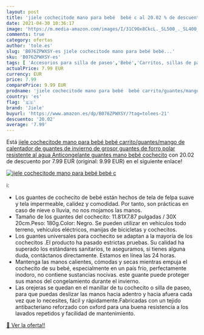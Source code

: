 ```yaml
---
layout: post
title: 'jiele cochecitode mano para bebé  bebé c al 20.02 % de descuento'
date: 2021-04-30 10:36:17
image: 'https://m.media-amazon.com/images/I/31C9Ox8CkcL._SL500_._SL400_.jpg'
comments: true
category: ofertas
author: 'tole.es'
slug: 'B076ZPWXSY-es jiele cochecitode mano para bebé bebé...'
sku: 'B076ZPWXSY-es'
tags: [ 'Accesorios para silla de paseo','Bebé','Carritos, sillas de paseo y accesorios','Manoplas para silla de paseo','bebé','jiele', ]
actualPrice: 7.99 EUR
currency: EUR
price: 7.99
comparePrice: 9.99 EUR
prodname: 'jiele cochecitode mano para bebé  bebé carrito/guantes/mango de calentador de guantes de invierno de grosor guantes de forro polar resistente al agua  Anticongelante guantes mano bebé cochecito'
country: 'es'
flag: '🇪🇸'
brand: 'Jiele'
buyurl: 'https://www.amazon.es/dp/B076ZPWXSY/?tag=tolees-21'
descuento: '20.02'
average: '7.99'
---
```


Está [jiele cochecitode mano para bebé  bebé carrito/guantes/mango de calentador de guantes de invierno de grosor guantes de forro polar resistente al agua  Anticongelante guantes mano bebé cochecito](https://www.amazon.es/dp/B076ZPWXSY/?tag=tolees-21) con 20.02 de descuento por 7.99 EUR (original: 9.99 EUR) en el siguiente enlace!

[![jiele cochecitode mano para bebé  bebé c](https://m.media-amazon.com/images/I/31C9Ox8CkcL._SL500_._SL400_.jpg)](https://www.amazon.es/dp/B076ZPWXSY/?tag=tolees-21)

ℹ️:

- Los guantes de cochecito de bebé están hechos de tela de felpa suave y tela impermeable, calidez y comodidad. Por tanto, son prácticas en caso de nieve o lluvia, no nos mojamos las manos.
- Tamaño de los guantes del cochecito: 11.81X7.87 pulgadas / 30X 20cm.Peso: 180g.Color: Negro. Se pueden utilizar en vehículos todo terreno, vehículos eléctricos, manijas de bicicletas y cochecitos.
- Los guantes universales para cochecito se adaptan a la mayoría de los cochecitos .El producto ha pasado estrictas pruebas. Su calidad ha superado los estándares sanitarios, te aseguramos, si tienes alguna duda, contáctanos directamente. Estamos en línea las 24 horas.
- Mantenga las manos calientes, cómodas y secas mientras empuja el cochecito de su bebé, especialmente en un país frío, perfectamente inodoro, no contiene sustancias nocivas. este guante puede proteger sus manos del congelamiento durante el invierno.
- Las orejeras se quedan en el manillar de tu cochecito o silla de paseo, para que puedas deslizar las manos hacia adentro y hacia afuera cada vez que lo necesites, fácil y rápidamente.Fabricadas con un tejido antibacteriano reforzado con oxford para una buena resistencia a los lavados repetidos y facilidad de mantenimiento.

[🛒 Ver la oferta!!](https://www.amazon.es/dp/B076ZPWXSY/?tag=tolees-21)

